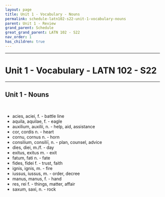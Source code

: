```yaml
---
layout: page
title: Unit 1 - Vocabulary - Nouns
permalink: schedule-latn102-s22-unit-1-vocabulary-nouns
parent: Unit 1 - Review
grand_parent: Schedule
great_grand_parent: LATN 102 - S22
nav_order: 1
has_children: true
---
```

***

# Unit 1 - Vocabulary - LATN 102 - S22

***

## Unit 1 - Nouns
&nbsp;
- acies, aciei, f. - battle line
- aquila, aquilae, f. - eagle
- auxilium, auxilii, n. - help, aid, assistance
- cor, cordis n. - heart
- cornu, cornus n. - horn
- consilium, consiliī, n. - plan, counsel, advice
- dies, diei, m./f. - day
- exitus, exitus m. - exit
- fatum, fati n. - fate
- fides, fidei f. - trust, faith
- ignis, ignis, m. - fire
- iussus, iussus, m. - order, decree
- manus, manus, f. - hand
- res, rei f. - things, matter, affair
- saxum, saxi, n. - rock

